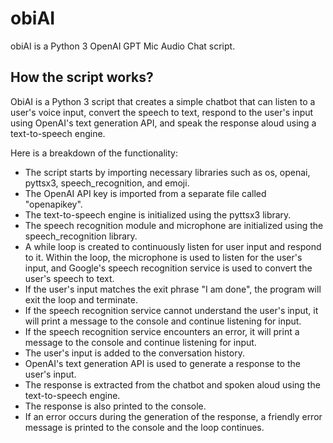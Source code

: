 # obiAI
obiAI is a Python 3 OpenAI GPT Mic Audio Chat script.

## How the script works?
ObiAI is a Python 3 script that creates a simple chatbot that can listen to a user's voice input, convert the speech to text, respond to the user's input using OpenAI's text generation API, and speak the response aloud using a text-to-speech engine.

Here is a breakdown of the functionality:

- The script starts by importing necessary libraries such as os, openai, pyttsx3, speech_recognition, and emoji.
- The OpenAI API key is imported from a separate file called "openapikey".
- The text-to-speech engine is initialized using the pyttsx3 library.
- The speech recognition module and microphone are initialized using the speech_recognition library.
- A while loop is created to continuously listen for user input and respond to it.
Within the loop, the microphone is used to listen for the user's input, and Google's speech recognition service is used to convert the user's speech to text.
- If the user's input matches the exit phrase "I am done", the program will exit the loop and terminate.
- If the speech recognition service cannot understand the user's input, it will print a message to the console and continue listening for input.
- If the speech recognition service encounters an error, it will print a message to the console and continue listening for input.
- The user's input is added to the conversation history.
- OpenAI's text generation API is used to generate a response to the user's input.
- The response is extracted from the chatbot and spoken aloud using the text-to-speech engine.
- The response is also printed to the console.
- If an error occurs during the generation of the response, a friendly error message is printed to the console and the loop continues.

